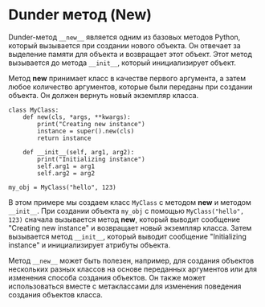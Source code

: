 # Dunder метод (New)

Dunder-метод `__new__` является одним из базовых методов Python, который вызывается при создании нового объекта. Он отвечает за выделение памяти для объекта и возвращает этот объект. Этот метод вызывается до метода `__init__`, который инициализирует объект.

Метод **new** принимает класс в качестве первого аргумента, а затем любое количество аргументов, которые были переданы при создании объекта. Он должен вернуть новый экземпляр класса.

```
class MyClass: 
    def new(cls, *args, **kwargs): 
        print("Creating new instance") 
        instance = super().new(cls) 
        return instance

    def __init__(self, arg1, arg2):
        print("Initializing instance")
        self.arg1 = arg1
        self.arg2 = arg2 
        
my_obj = MyClass("hello", 123)
```

В этом примере мы создаем класс `MyClass` с методом **new** и методом `__init__`. При создании объекта `my_obj` с помощью `MyClass("hello", 123)` сначала вызывается метод **new**, который выводит сообщение "Creating new instance" и возвращает новый экземпляр класса. Затем вызывается метод `__init__`, который выводит сообщение "Initializing instance" и инициализирует атрибуты объекта.

Метод `__new__` может быть полезен, например, для создания объектов нескольких разных классов на основе переданных аргументов или для изменения способа создания объектов. Он также может использоваться вместе с метаклассами для изменения поведения создания объектов класса.
